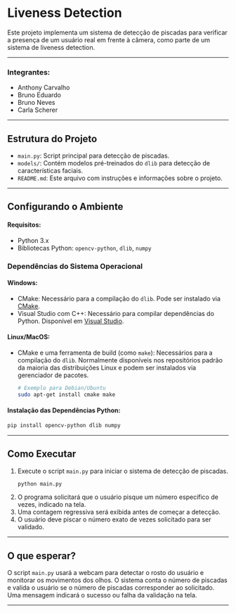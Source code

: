 
# Liveness Detection

Este projeto implementa um sistema de detecção de piscadas para verificar a presença de um usuário real em frente à câmera, como parte de um sistema de liveness detection.

---

### Integrantes:
- Anthony Carvalho
- Bruno Eduardo
- Bruno Neves
- Carla Scherer

---

## Estrutura do Projeto
- `main.py`: Script principal para detecção de piscadas.
- `models/`: Contém modelos pré-treinados do `dlib` para detecção de características faciais.
- `README.md`: Este arquivo com instruções e informações sobre o projeto.

---

## Configurando o Ambiente
#### Requisitos:
- Python 3.x
- Bibliotecas Python: `opencv-python`, `dlib`, `numpy`

### Dependências do Sistema Operacional

#### Windows:
- CMake: Necessário para a compilação do `dlib`. Pode ser instalado via [CMake](https://cmake.org/download/).
- Visual Studio com C++: Necessário para compilar dependências do Python. Disponível em [Visual Studio](https://visualstudio.microsoft.com/pt-br/).

#### Linux/MacOS:
- CMake e uma ferramenta de build (como `make`): Necessários para a compilação do `dlib`. Normalmente disponíveis nos repositórios padrão da maioria das distribuições Linux e podem ser instalados via gerenciador de pacotes.
   ```bash
   # Exemplo para Debian/Ubuntu
   sudo apt-get install cmake make
   ```

#### Instalação das Dependências Python:
```bash
pip install opencv-python dlib numpy
```

---

## Como Executar
1. Execute o script `main.py` para iniciar o sistema de detecção de piscadas.
   ```bash
   python main.py
   ```
2. O programa solicitará que o usuário pisque um número específico de vezes, indicado na tela.
3. Uma contagem regressiva será exibida antes de começar a detecção.
4. O usuário deve piscar o número exato de vezes solicitado para ser validado.

---

## O que esperar?
O script `main.py` usará a webcam para detectar o rosto do usuário e monitorar os movimentos dos olhos. O sistema conta o número de piscadas e valida o usuário se o número de piscadas corresponder ao solicitado. Uma mensagem indicará o sucesso ou falha da validação na tela.

---